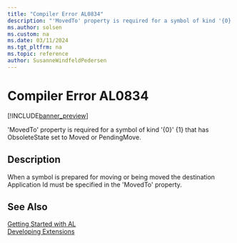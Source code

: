 ```yaml
---
title: "Compiler Error AL0834"
description: "'MovedTo' property is required for a symbol of kind '{0}' {1} that has ObsoleteState set to Moved or PendingMove."
ms.author: solsen
ms.custom: na
ms.date: 03/11/2024
ms.tgt_pltfrm: na
ms.topic: reference
author: SusanneWindfeldPedersen
---
```

[//]: # (START>DO_NOT_EDIT)
[//]: # (IMPORTANT:Do not edit any of the content between here and the END>DO_NOT_EDIT.)
[//]: # (Any modifications should be made in the .xml files in the ModernDev repo.)
# Compiler Error AL0834

[!INCLUDE[banner_preview](../includes/banner_preview.md)]

'MovedTo' property is required for a symbol of kind '{0}' {1} that has ObsoleteState set to Moved or PendingMove.


## Description
When a symbol is prepared for moving or being moved the destination Application Id must be specified in the 'MovedTo' property.  

[//]: # (IMPORTANT: END>DO_NOT_EDIT)
## See Also  
[Getting Started with AL](../devenv-get-started.md)  
[Developing Extensions](../devenv-dev-overview.md)  
